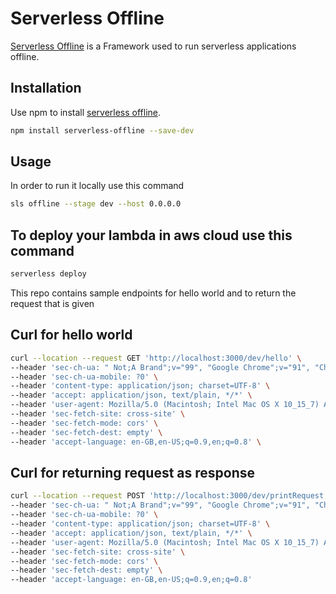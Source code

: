 # Serverless Offline

[Serverless Offline](https://www.serverless.com/) is a Framework used to run serverless applications offline.

## Installation

Use npm to install [serverless offline](https://www.npmjs.com/package/serverless-offline).

```bash
npm install serverless-offline --save-dev
```

## Usage

In order to run it locally use this command
```bash
sls offline --stage dev --host 0.0.0.0
```

## To deploy your lambda in aws cloud use this command
``` bash
serverless deploy
```

This repo contains sample endpoints for hello world and to return the request that is given

## Curl for hello world

``` bash
curl --location --request GET 'http://localhost:3000/dev/hello' \
--header 'sec-ch-ua: " Not;A Brand";v="99", "Google Chrome";v="91", "Chromium";v="91"' \
--header 'sec-ch-ua-mobile: ?0' \
--header 'content-type: application/json; charset=UTF-8' \
--header 'accept: application/json, text/plain, */*' \
--header 'user-agent: Mozilla/5.0 (Macintosh; Intel Mac OS X 10_15_7) AppleWebKit/537.36 (KHTML, like Gecko) Chrome/91.0.4472.164 Safari/537.36' \
--header 'sec-fetch-site: cross-site' \
--header 'sec-fetch-mode: cors' \
--header 'sec-fetch-dest: empty' \
--header 'accept-language: en-GB,en-US;q=0.9,en;q=0.8' \
```

## Curl for returning request as response

```bash
curl --location --request POST 'http://localhost:3000/dev/printRequest' \
--header 'sec-ch-ua: " Not;A Brand";v="99", "Google Chrome";v="91", "Chromium";v="91"' \
--header 'sec-ch-ua-mobile: ?0' \
--header 'content-type: application/json; charset=UTF-8' \
--header 'accept: application/json, text/plain, */*' \
--header 'user-agent: Mozilla/5.0 (Macintosh; Intel Mac OS X 10_15_7) AppleWebKit/537.36 (KHTML, like Gecko) Chrome/91.0.4472.164 Safari/537.36' \
--header 'sec-fetch-site: cross-site' \
--header 'sec-fetch-mode: cors' \
--header 'sec-fetch-dest: empty' \
--header 'accept-language: en-GB,en-US;q=0.9,en;q=0.8'
```